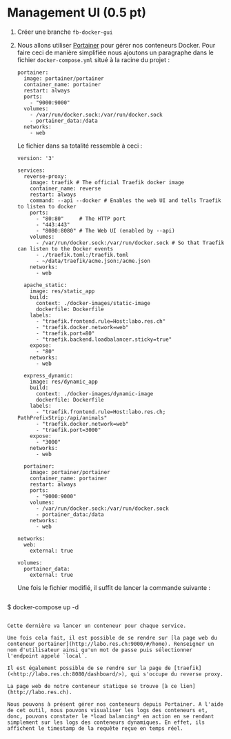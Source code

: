 # Management UI (0.5 pt)

1. Créer une branche `fb-docker-gui`

2. Nous allons utiliser [Portainer](<https://www.portainer.io/>) pour gérer nos conteneurs Docker. Pour faire ceci de manière simplifiée nous ajoutons un paragraphe dans le fichier `docker-compose.yml` situé à la racine du projet : 

   ```
   portainer:
     image: portainer/portainer
     container_name: portainer
     restart: always
     ports:
       - "9000:9000"
     volumes:
       - /var/run/docker.sock:/var/run/docker.sock
       - portainer_data:/data
     networks:
       - web
   ```

   Le fichier dans sa totalité ressemble à ceci :

   ```
   version: '3'
   
   services:
     reverse-proxy:
       image: traefik # The official Traefik docker image
       container_name: reverse
       restart: always
       command: --api --docker # Enables the web UI and tells Traefik to listen to docker
       ports:
         - "80:80"     # The HTTP port
         - "443:443"
         - "8080:8080" # The Web UI (enabled by --api)
       volumes:
         - /var/run/docker.sock:/var/run/docker.sock # So that Traefik can listen to the Docker events
         - ./traefik.toml:/traefik.toml
         - ~/data/traefik/acme.json:/acme.json
       networks:
         - web
   
     apache_static:
       image: res/static_app
       build:
         context: ./docker-images/static-image
         dockerfile: Dockerfile
       labels:
         - "traefik.frontend.rule=Host:labo.res.ch"
         - "traefik.docker.network=web"
         - "traefik.port=80"
         - "traefik.backend.loadbalancer.sticky=true"
       expose:
         - "80"
       networks:
         - web
   
     express_dynamic:
       image: res/dynamic_app
       build:
         context: ./docker-images/dynamic-image
         dockerfile: Dockerfile
       labels:
         - "traefik.frontend.rule=Host:labo.res.ch; PathPrefixStrip:/api/animals"
         - "traefik.docker.network=web"
         - "traefik.port=3000"
       expose:
         - "3000"
       networks:
         - web
   
     portainer:
       image: portainer/portainer
       container_name: portainer
       restart: always
       ports:
         - "9000:9000"
       volumes:
         - /var/run/docker.sock:/var/run/docker.sock
         - portainer_data:/data
       networks:
         - web
   
   networks:
     web:
       external: true
   
   volumes:
     portainer_data:
       external: true
   ```

   Une fois le fichier modifié, il suffit de lancer la commande suivante :

   ```bash
$ docker-compose up -d
   ```

   Cette dernière va lancer un conteneur pour chaque service. 
   
   Une fois cela fait, il est possible de se rendre sur [la page web du conteneur portainer](http://labo.res.ch:9000/#/home). Renseigner un nom d'utilisateur ainsi qu'un mot de passe puis sélectionner l'endpoint appelé `local`.
   
   Il est également possible de se rendre sur la page de [traefik](<http://labo.res.ch:8080/dashboard/>), qui s'occupe du reverse proxy.
   
   La page web de notre conteneur statique se trouve [à ce lien](http://labo.res.ch).
   
   Nous pouvons à présent gérer nos conteneurs depuis Portainer. A l'aide de cet outil, nous pouvons visualiser les logs des conteneurs et, donc, pouvons constater le *load balancing* en action en se rendant simplement sur les logs des conteneurs dynamiques. En effet, ils affichent le timestamp de la requête reçue en temps réel.

